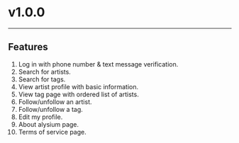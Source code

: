 # v1.0.0
---

## Features
1. Log in with phone number & text message verification.
2. Search for artists.
3. Search for tags.
4. View artist profile with basic information.
5. View tag page with ordered list of artists.
6. Follow/unfollow an artist.
7. Follow/unfollow a tag.
8. Edit my profile.
9. About alysium page.
10. Terms of service page.